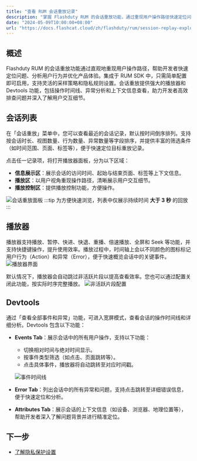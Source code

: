 ```yaml
---
title: "查看 RUM 会话重放记录"
description: "掌握 Flashduty RUM 的会话重放功能，通过重现用户操作路径快速定位问题并优化用户体验。"
date: "2024-05-09T10:00:00+08:00"
url: "https://docs.flashcat.cloud/zh/flashduty/rum/session-replay-explorer"
---
```


## 概述

Flashduty RUM 的会话重放功能通过直观地重现用户操作路径，帮助开发者快速定位问题、分析用户行为并优化产品体验。集成于 RUM SDK 中，只需简单配置即可启用，支持灵活的采样策略和隐私规则设置。会话重放提供强大的播放器和 Devtools 功能，包括操作时间线、异常分析和上下文信息查看，助力开发者高效排查问题并深入了解用户交互细节。

## 会话列表

在「会话重放」菜单中，您可以查看最近的会话记录，默认按时间倒序排列。支持按会话时长、视图数量、行为数量、异常数量等字段排序，并提供丰富的筛选条件（如时间范围、页面、标签等），便于快速定位目标重放记录。

点击任一记录项，将打开播放器面板，分为以下区域：

- **信息展示区**：展示会话的访问时间、起始与结束页面、标签等上下文信息。
- **播放区**：以用户视角重现操作路径，清晰展示用户交互细节。
- **播放控制区**：提供播放控制功能，方便操作。

![会话重放面板](https://docs-cdn.flashcat.cloud/imges/png/cc05420113db42bef5a770af8656db4b.png)
:::tip
为方便快速浏览，列表中仅展示持续时间 **大于 3 秒** 的回放
:::

## 播放器

播放器支持播放、暂停、快进、快退、重播、倍速播放、全屏和 Seek 等功能，并支持快捷键操作，提升使用效率。播放过程中，时间轴上会以不同颜色的图标标记用户行为（Action）和异常（Error），便于快速概览会话中的关键事件。
![播放器界面](https://docs-cdn.flashcat.cloud/imges/png/c43b87b7764c5b0a136b0d721eb538cf.png)

默认情况下，播放器会自动跳过非活跃片段以提高查看效率。您也可以通过配置关闭此功能，按实际时序完整播放。
![非活跃片段配置](https://docs-cdn.flashcat.cloud/imges/png/02db89ad438312f34fbfcc95e0aa5916.png)

## Devtools

通过「查看全部事件和异常」功能，可进入宽屏模式，查看会话的操作时间线和详细分析。Devtools 包含以下功能：

- **Events Tab**：展示会话中的所有用户操作，支持以下功能：

  - 切换相对时间与绝对时间显示。
  - 按事件类型筛选（如点击、页面跳转等）。
  - 点击具体事件，播放器将自动跳转至对应时间戳。

  ![事件时间线](https://docs-cdn.flashcat.cloud/imges/png/e903b09dd88de3837e9c88959181dba9.png)

- **Error Tab**：列出会话中的所有异常和问题，支持点击跳转至详细错误信息，便于快速定位和分析。

- **Attributes Tab**：展示会话的上下文信息（如设备、浏览器、地理位置等），帮助开发者深入了解问题背景并进行精准定位。

## 下一步

- [了解隐私保护设置](https://docs.flashcat.cloud/zh/flashduty/rum/privacy-settings)
